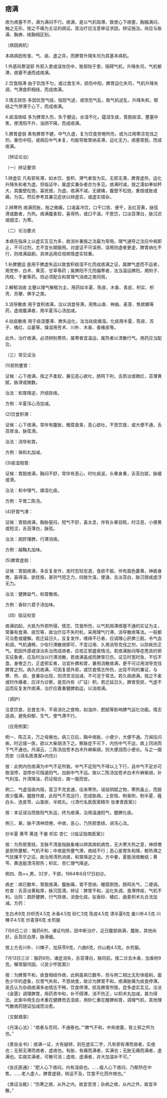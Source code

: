 ## 痞满

痞为痞塞不开，满为满闷不行。痞满，是以气机阻滞，致使心下痞塞，胸膈满闷，触之无形，按之不痛为主证的病证。其治疗应注意审证求因，辨证施治。尚应与胀满、胸痹、结胸相区别。

〔病因病机〕

本病病因有食、气、痰、虚之异，而脾胃升降失司为其基本病机。

1.外感风寒湿邪 外邪入里或误攻伤中，致邪陷于里，阻碍气机，升降失司，气机郁滞，痞塞不通而成痞满。

2.饮食阻滞 由于饥饱不匀，或过食生冷，损伤中阳，脾胃运化失司，气机升降失调，气滞食积相结，而成痞满。

3.情志损伤 多因忧思气结，恼怒气逆，或惊恐气乱，致气机逆乱，升降失和，郁结之气停滞于心下，而成痞满。

4.痰湿痞结 多为脾胃久伤，失于健运，水湿不化，蕴湿生痰，胃脘痰湿，壅塞中焦，使清阳不升，浊阴不降，而成痞满。

5.脾胃虚弱 素有脾胃不健，中气久虚，复为饮食劳倦所伤，或为过用寒凉克伐之剂，重伤中阳，或病后中气未复，均能导致胃纳呆滞，运化无力，痞塞胃脘，而成痞满。

〔辨证论治〕

（一）辨证要领

1.辨虚实 凡有邪有滞，如水饮、食积、滞气者皆为实。无邪无滞，脾胃虚热，运化升降失和者为虚。但临证中，属虚实兼杂者亦为多见。痞满时减，按之濡如拳如杯大，其腹壁松弛，喜抚按，为虚。痞满不减，无硬痛，腹壁不松弛，重按或胀或痛，为实。然后参考其兼见症状以辨虚实，或虚实错杂。

2.辨寒热 痞满而胀，按之微痛，口渴喜冷饮，口干口苦、便干，舌红苔黄，脉弦滑或数者，为热。痞满腹柔软，喜得热，或口不渴，不思饮，口淡苔薄白，脉沉迟或细涩，为寒。

（二）论治要点

本病在临床上以虚实互见为多，故消补兼施之法最为常用。理气通导之法应中病即止，不可过剂，尤不宜长期服用。对虚证不可误用，误用则虚者更虚，脾胃纳化不行，则痞满益剧。具体运用应视病情虚实轻重。

1.补脾健运 是用于脾虚失运以致食积痰湿不化而成痞满之证，属脾气虚而不运者，用党参、白术、黄芪、甘草等药；属脾阳不亢而偏寒者，法当温运脾阳，用附子、肉桂、干姜等药。但必须配合和胃理气消痞之类同用。

2.解郁消痞 主要以理气解郁为主，用药如半夏、陈皮、木香、青皮、枳实、枳壳、苏梗、佛手之类。

3.消导散痞 用于食积痞满，治以消食导滞，用焦山查、神曲、麦芽、焦槟榔等药，虚痞腹满者，用半夏泻心汤加减。

4.祛痰散痞 用于痰湿壅滞、脾失运化，法当祛痰燥湿。化痰用半夏、陈皮、苏子、橘红、瓜蒌等，燥湿用苍术、川朴、木香、香椽皮等。

此外，治疗痞满，必须辨别寒热，属寒者宜温运，属热者以清散行气。用药应当配合。

（三）常见证治

(1)邪热壅胃：

证候：心下痞满，按之不柔软，兼见恶心欲吐，肠鸣下利，舌质淡或微红，苔薄黄腻，脉滑或微数。

治法：和胃降逆，开结除痞。

方例：半夏泻心汤加减。

(2)饮食积滞：

证候：心下痞满，常伴有腹胀，暧腐食臭，恶心欲吐，不思饮食，或大便不通，舌苔厚浊，脉弦滑。

治法：消导和胃。

方例：保和丸加减，

(3)痰湿阻胃:

证候：胃脘痞满，胸闷不舒，常伴有恶心，时吐痰涎，头晕身重，舌苔白腻，脉缓或滑。

治法：和中理气，燥湿化痰。

方例：平胃二陈汤。

(4)肝胃气滞：

证候：胃脘痞满，胸胁窒闷，短气不舒，喜太息，伴有头晕目眩，时泛恶，小便黄或短涩，舌苔薄白，脉弦。

治法：疏肝理脾，行滞消痞。

方例：越鞠丸加味。

(5)脾胃虚弱：

证候：胃脘痞满，多反复发作，发时忽轻忽道，食欲不振，伴有面色萎黄，神疲身倦，喜得温，欲抚按，甚则气短乏力，四肢欠温，便溏，舌淡苔白，脉沉弱或虚浮无力。

治法：健脾益气，和胃散痞。

方例：香砂六君子汤加味。

（四）临证权变

痞满初起，大抵为外邪所侵，情志、饮食所伤，以气机阻滞痞塞不通的实证为主，常兼有食滞、痰饮等，故治疗应不失时机，采用理气行滞，消导散痞等法。一般都可治愈或缓解。若迁延日久，反复发作，缠绵不已者，应调理心肝脾三脏。令气血和调，气机通畅，少佐行滞散痞即可，不宜过用、久用消导克伐之剂，以防耗伤正气。若因外感或误治失治而成痞者，应视正邪盛衰情况。若痞满胀闷等症悉具的邪实征象者，应及时治以行滞消散，若痞满虽成而脾胃已伤，证见时宽时急，不饥不食，身倦乏力，正虚邪实者，治宜补脾和胃，兼用消散痞满，更不可过用消导克伐脾胃之剂。病久的痞满，可因复感外邪，或饮食情志所伤，出现不同的兼证，与寒、热、痰、食兼杂出现，则须灵活加减，不可泥于常法。若久病痞满，按之不柔或时作痛者，应详为诊察，是否内有（疒征）积。若迁延日久，脾胃受损，气虚不运而反复发作痞满，治疗应着重健脾助运，以消痞满。

〔调护〕

注意饮食，忌食生冷、不易消化之食物，如油炸、肥腻等影响脾气运化功能。情志适调，避免抑郁、生气，使气滞不行。

〔应用例案〕

例一、陈正夫，万之母舅也。病三日后，胸中痞胀，小便少，大便不通。万闻往问疾，时近城一医，欲以大柴胡汤下之。察脉症不可下，内伤中气不运，故上窍闭而下气不通也。丹溪云，二陈汤加苍术白术升麻柴胡，则大便润而小便长。与之一服而安（《续名医类案•内伤》）

按：此例内伤痞满为中气不足所致。中气不足则气不得以上下行，且中气不足亦可致湿停，湿停亦可阻遏阳气，加剧中气不运。故以二陈汤加苍术白术升麻柴胡，补气利湿，升清降浊，药证相合，故一服而安。

例二、气虚湿痰内阻，营卫不克宣通，往来寒热，误投阴腻之物，寒热虽止，而脘痞少腹满，腿肢作痠，此阳气不克运行，恐成胀病。上安桂、制香附、制半夏、薤白头、连皮苓、山查炭、半硫丸。（《清代名医医案精华 张聿青医案》）

按：本证误治而致阳气失运，终为痞满，治用温通阳气，健脾化痰。

例三、某，脉不清神烦倦，中痞，恶心，乃热邪里结，进泻心法。

炒半夏 黄芩 黄连 干姜 枳实 杏仁（《临证指南医案》）

按：为热邪里结，言脉不清是指脉象难以辨其病机病性，无大寒大热之意，神烦倦是邪热壅郁，气机不和；中痞是热壅气滞，痞结不行；恶心是胃失和降，郁热滞之气扰攘不宁之征。故治用清热消痞，和胃降逆之法。方中姜，夏能消痞散结；黄芩、黄连能清泻邪热；枳实、杏仁理气降逆。

例四、陈××,男，32岁，干部，1964年6月17日初诊。

病史：病已数年，胃脘痞满，腹胀痛，胃不思纳，暧腐倒饱，肠鸣矢气，二便调。检查：舌苔淡黄粘厚，脉沉弦滑。辨证：脾胃不和，运化失调，食滞停痰，气机不利。治则：疏肝健脾，行气除痞，消食化痰。拟香砂、橘红、曲麦枳术丸合法加减。方药：

生白术9克 炒枳壳4.5克 木香4.5克 砂仁3克 陈皮4.5克 清半夏6克 姜川朴4.5克 川楝子4.5克 炒麦芽6克 水煎服

7月6日二诊：服药6剂，诸证均除，因中断治疗，近日腹部病满，腹胀，其他尚好。舌苔灰白厚，脉滑缓。

按上方去川朴、川楝子，加茯苓9克，六曲6克，炒山栀4.5克。水煎服。

7月13日三诊：服药6剂，诸症消失，舌苔薄白，脉同前。按二诊去木香，加香附9克。嘱常服巩固。（《吴少怀医案》）

按：为脾胃不和，痰食相结作痞，此例虽病已数年，但与例二相比无形体瘦削，面色少华的虚象，仅胃气失和，不思纳食，故诊为脾胃不和，痞满胀痛为痰食停滞。吴氏认为杂病痞满多由情志不畅，饮食停滞，损及脾胃所致，症多虚实互见。治法《金匮》调理脾胃，用药贵中和，补不碍滞，消不伤正，以枳术丸加减，甚为得法。此案中用生白术重在健脾而去湿痰，用砂仁重在醒脾和胃，调理气机，其他理气散痞药随证加减而治愈。

〔文献摘录〕

《丹溪心法》：“痞者与否同，不通泰也。”“脾气不和，中央痞塞，皆土邪之所为也。”

《景岳全书》：痞满一证，大有疑辨，则在虚实二字，凡有邪有滞而痞者，实痞也；无邪无滞而痞者，虚痞也。有胀、有痛而满者，实满也；无胀无痛而满者，虚满也。实痞实满者，可散可消；虚痞、虚满者，非大加温补不可。”

《张氏医通》：“肥人心下痞闷，内有湿痰也。……瘦人心下痞闷，乃郁热在中焦，……老人虚人，脾胃虚弱，转运不及，饮食不化而作痞也。”

《类证治裁》：“伤寒之痞，从外之内，故宜苦泄；杂病之痞，从内之外，故宜辛散。”

